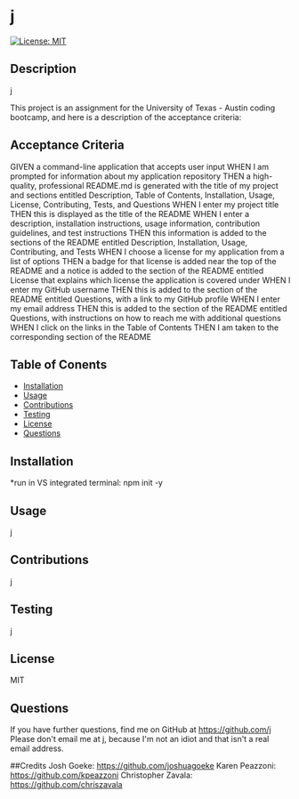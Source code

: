 # j
  [![License: MIT](https://img.shields.io/badge/License-MIT-yellow.svg)](https://opensource.org/licenses/MIT)
  ## Description
  
  j

  This project is an assignment for the University of Texas - Austin coding bootcamp, and here is a description of the acceptance criteria:

  ## Acceptance Criteria

  GIVEN a command-line application that accepts user input
  WHEN I am prompted for information about my application repository
  THEN a high-quality, professional README.md is generated with the title of my project and sections entitled Description, Table of Contents, Installation, Usage, License, Contributing, Tests, and Questions
  WHEN I enter my project title
  THEN this is displayed as the title of the README
  WHEN I enter a description, installation instructions, usage information, contribution guidelines, and test instructions
  THEN this information is added to the sections of the README entitled Description, Installation, Usage, Contributing, and Tests
  WHEN I choose a license for my application from a list of options
  THEN a badge for that license is added near the top of the README and a notice is added to the section of the README entitled License that explains which license the application is covered under
  WHEN I enter my GitHub username
  THEN this is added to the section of the README entitled Questions, with a link to my GitHub profile
  WHEN I enter my email address
  THEN this is added to the section of the README entitled Questions, with instructions on how to reach me with additional questions
  WHEN I click on the links in the Table of Contents
  THEN I am taken to the corresponding section of the README
  
  ## Table of Conents
  - [Installation](#installation)
  - [Usage](#usage)
  - [Contributions](#contributions)
  - [Testing](#testing)
  - [License](#license)
  - [Questions](#questions)

  ## Installation
  *run in VS integrated terminal: npm init -y
  ## Usage
  j
  ## Contributions 
  j
  ## Testing
  j
  ## License
  MIT
  ## Questions
  If you have further questions, find me on GitHub at https://github.com/j
  Please don't email me at j, because I'm not an idiot and that isn't a real email address.

  ##Credits
  Josh Goeke: https://github.com/joshuagoeke
  Karen Peazzoni: https://github.com/kpeazzoni
  Christopher Zavala: https://github.com/chriszavala
